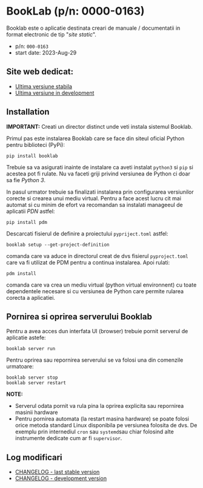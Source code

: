 # BookLab (p/n: 0000-0163)

Booklab este o aplicatie destinata creari de manuale / documentatii in format electronic de tip "_site static_".

* p/n: `000-0163`
* start date: 2023-Aug-29

## Site web dedicat:
- [Ultima versiune stabila](http://booklab.renware.eu)
- [Ultima versiune in development](http://dev.renware.eu/booklab/)


## Installation

**IMPORTANT:** Creati un director distinct unde veti instala sistemul Booklab.

Primul pas este instalarea Booklab care se face din siteul oficial Python pentru biblioteci (PyPi):
```shell
pip install booklab
````

Trebuie sa va asigurati inainte de instalare ca aveti instalat `python3` si `pip` si acestea pot fi rulate.
Nu va faceti griji privind versiunea de Python ci doar sa fie *Python 3*.

In pasul urmator trebuie sa finalizati instalarea prin configurarea versiunilor corecte si crearea unui mediu virtual.
Pentru a face acest lucru cit mai automat si cu minim de efort va recomandan sa instalati manageeul de aplicatii *PDN* astfel:
```shell
pip install pdm
```

Descarcati fisierul de definire a proiectului `pypriject.toml` astfel:
```shell
booklab setup --get-project-definition
```
comanda care va aduce in directorul creat de dvs fisierul `pyproject.toml` care va fi utilizat de PDM pentru a continua instalarea. Apoi rulati:
```shell
pdm install
```

comanda care va crea un mediu virtual (python virtual environnent) cu toate dependentele necesare si cu versiunea de Python care permite rularea corecta a aplicatiei.


## Pornirea si oprirea serverului Booklab

Pentru a avea acces dun interfata UI (browser) trebuie pornit serverul de aplicatie astefe:
```shell
booklab server run
```

Pentru oprirea sau repornirea serverului se va folosi una din comenzile urmatoare:
```shell
booklab server stop
booklab server restart
```

**NOTE:**

* Serverul odata pornit va rula pina la oprirea explicita sau repornirea masinii hardware
* Pentru pornirea automata (la restart masina hardware) se poate folosi orice metoda standard Linux disponibila pe versiunea folosita de dvs.
  De exemplu prin internediul `cron` sau `systemd`sau chiar folosind alte instrumente dedicate cum ar fi `supervisor`. 


## Log modificari


* [CHANGELOG - last stable version](http://github.com/petre-renware/booklab/blob/master/CHANGELOG.md)
* [CHANGELOG - development version](http://github.com/petre-renware/booklab/blob/development/CHANGELOG.md)





